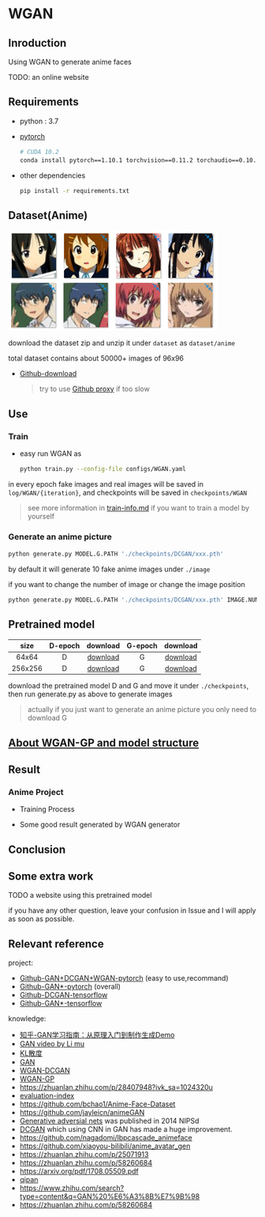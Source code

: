 # WGAN

## Inroduction

Using WGAN to generate anime faces

TODO: an online website

## Requirements

- python : 3.7
- [pytorch](https://pytorch.org/get-started/previous-versions/)

  ```bash
  # CUDA 10.2
  conda install pytorch==1.10.1 torchvision==0.11.2 torchaudio==0.10.1 cudatoolkit=10.2 -c pytorch
  ```

- other dependencies

  ```bash
  pip install -r requirements.txt
  ```

## Dataset(Anime)

![20220507024303](https://raw.githubusercontent.com/learner-lu/picbed/master/20220507024303.png)![20220507024427](https://raw.githubusercontent.com/learner-lu/picbed/master/20220507024427.png)

download the dataset zip and unzip it under `dataset` as `dataset/anime`

total dataset contains about 50000+ images of 96x96

- [Github-download](https://github.com/luzhixing12345/GAN/releases/download/v0.0.2/faces.zip)

  > try to use [Github proxy](https://ghproxy.com/) if too slow

## Use

### Train

- easy run WGAN as

  ```bash
  python train.py --config-file configs/WGAN.yaml
  ```

in every epoch fake images and real images will be saved in `log/WGAN/{iteration}`, and checkpoints will be saved in `checkpoints/WGAN`

> see more information in [train-info.md](./train-info.md) if you want to train a model by yourself

### Generate an anime picture

```bash
python generate.py MODEL.G.PATH './checkpoints/DCGAN/xxx.pth'
```

by default it will generate 10 fake anime images under `./image`

if you want to change the number of image or change the image position

```bash
python generate.py MODEL.G.PATH './checkpoints/DCGAN/xxx.pth' IMAGE.NUMBER 20 IMAGE.SAVE_PATH 'another_path'
```

## Pretrained model

|size|D-epoch|download|G-epoch|download|
|:--:|:--:|:--:|:--:|:--:|
|64x64|D|[download]()|G|[download]()|
|256x256|D|[download]()|G|[download]()|

download the pretrained model D and G and move it under `./checkpoints`, then run generate.py as above to generate images

> actually if you just want to generate an anime picture you only need to download G

## [About WGAN-GP and model structure](GAN.md)

## Result

### Anime Project

- Training Process

- Some good result generated by WGAN generator

## Conclusion

## Some extra work

TODO a website using this pretrained model

if you have any other question, leave your confusion in Issue and I will apply as soon as possible.

## Relevant reference

project:

- [Github-GAN+DCGAN+WGAN-pytorch](https://github.com/Zeleni9/pytorch-wgan) (easy to use,recommand)
- [Github-GAN*-pytorch](https://github.com/eriklindernoren/PyTorch-GAN) (overall)
- [Github-DCGAN-tensorflow](https://github.com/carpedm20/DCGAN-tensorflow)
- [Github-GAN*-tensorflow](https://github.com/YadiraF/GAN)

knowledge:

- [知乎-GAN学习指南：从原理入门到制作生成Demo](https://zhuanlan.zhihu.com/p/24767059)
- [GAN video by Li mu](https://www.bilibili.com/video/BV1rb4y187vD)
- [KL散度](https://zhuanlan.zhihu.com/p/365400000)
- [GAN](https://www.zhihu.com/search?q=GAN&type=content&sort=upvoted_count)
- [WGAN-DCGAN](https://github.com/martinarjovsky/WassersteinGAN/blob/master/models/dcgan.py)
- [WGAN-GP](https://github.com/EmilienDupont/wgan-gp)
- https://zhuanlan.zhihu.com/p/28407948?ivk_sa=1024320u
- [evaluation-index](https://zhuanlan.zhihu.com/p/432965561)
- https://github.com/bchao1/Anime-Face-Dataset
- https://github.com/jayleicn/animeGAN
- [Generative adversial nets](https://arxiv.org/abs/1406.2661) was published in 2014 NIPSd
- [DCGAN](https://arxiv.org/pdf/1511.06434.pdf) which using CNN in GAN has made a huge improvement.
- https://github.com/nagadomi/lbpcascade_animeface
- https://github.com/xiaoyou-bilibili/anime_avatar_gen
- https://zhuanlan.zhihu.com/p/25071913
- https://zhuanlan.zhihu.com/p/58260684
- https://arxiv.org/pdf/1708.05509.pdf
- [qipan](https://distill.pub/2016/deconv-checkerboard/)
- https://www.zhihu.com/search?type=content&q=GAN%20%E6%A3%8B%E7%9B%98
- https://zhuanlan.zhihu.com/p/58260684